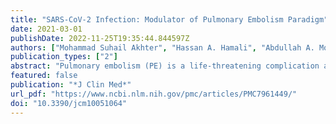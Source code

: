 ```yaml
---
title: "SARS-CoV-2 Infection: Modulator of Pulmonary Embolism Paradigm"
date: 2021-03-01
publishDate: 2022-11-25T19:35:44.844597Z
authors: ["Mohammad Suhail Akhter", "Hassan A. Hamali", "Abdullah A. Mobarki", "Hina Rashid", "Johannes Oldenburg", "Arijit Biswas"]
publication_types: ["2"]
abstract: "Pulmonary embolism (PE) is a life-threatening complication arising from venous thromboembolism with a difficult diagnosis and treatment and is often associated with increased mortality and morbidity. PE had a significantly low incidence prior to the COVID-19 epidemic. This condition saw a sharp surge during the COVID-19 pandemic, indicating an evident viral influence on PE’s pathophysiology in COVID-19 patients. The hypercoagulable state induced by the viral load seems to be the major contributor, and the classical causative factors seem to play a lesser role. PE in COVID-19 infection has become a mammoth challenge since the diagnosis is quite challenging due to overlapping symptoms, lack of prior-known predisposing risk factors, limited resources, and viral transmittance risk. Numerous factors arising out of the viral load or treatment lead to an increased risk for PE in COVID-19 patients, besides the fact that certain unknown risk factors may also contribute to the incidence of PE in COVID-19 patients. The management of PE in COVID-19 infection mainly comprises thromboprophylaxis and anticoagulant therapy with mechanical ventilation, depending on the risk stratification of the patient, with a post-COVID-19 management that prevents recurrent PE and complications. This review aims to discuss various aspects of COVID-19-infection-associated PE and major differential aspects from non-COVID-19 PE."
featured: false
publication: "*J Clin Med*"
url_pdf: "https://www.ncbi.nlm.nih.gov/pmc/articles/PMC7961449/"
doi: "10.3390/jcm10051064"
---
```


